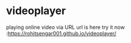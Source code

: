 # videoplayer
playing online video via URL
url is here try it now :https://rohitsengar001.github.io/videoplayer/
